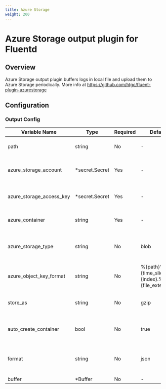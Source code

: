 ```yaml
---
title: Azure Storage
weight: 200
---
```


# Azure Storage output plugin for Fluentd
## Overview
Azure Storage output plugin buffers logs in local file and upload them to Azure Storage periodically.
More info at https://github.com/htgc/fluent-plugin-azurestorage

## Configuration
### Output Config
| Variable Name | Type | Required | Default | Description |
|---|---|---|---|---|
| path | string | No | - | Path prefix of the files on Azure<br> |
| azure_storage_account | *secret.Secret | Yes | - | Your azure storage account<br>[Secret](../secret/)<br> |
| azure_storage_access_key | *secret.Secret | Yes | - | Your azure storage access key<br>[Secret](../secret/)<br> |
| azure_container | string | Yes | - | Your azure storage container<br> |
| azure_storage_type | string | No |  blob | Azure storage type currently only "blob" supported <br> |
| azure_object_key_format | string | No |  %{path}%{time_slice}_%{index}.%{file_extension} | Object key format <br> |
| store_as | string | No |  gzip | Store as: gzip, json, text, lzo, lzma2 <br> |
| auto_create_container | bool | No |  true | Automatically create container if not exists<br> |
| format | string | No | json | Compat format type: out_file, json, ltsv (default: out_file)<br> |
| buffer | *Buffer | No | - | [Buffer](../buffer/)<br> |
